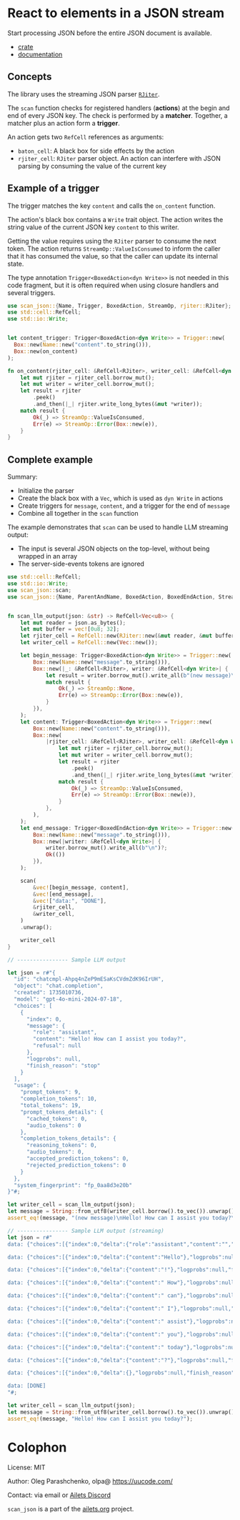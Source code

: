 # React to elements in a JSON stream

Start processing JSON before the entire JSON document is available.

- [crate](https://crates.io/crates/scan_json)
- [documentation](https://docs.rs/scan_json/)


## Concepts

The library uses the streaming JSON parser [`RJiter`](https://crates.io/crates/rjiter).

The `scan` function checks for registered handlers (**actions**) at the begin and end of every JSON key. The check is performed by a **matcher**. Together, a matcher plus an action form a **trigger**.

An action gets two `RefCell` references as arguments:

- `baton_cell`: A black box for side effects by the action
- `rjiter_cell`: `RJiter` parser object. An action can interfere with JSON parsing by consuming the value of the current key


## Example of a trigger

The trigger matches the key `content` and calls the `on_content` function.

The action's black box contains a `Write` trait object. The action writes the string value of the current JSON key `content` to this writer.

Getting the value requires using the `RJiter` parser to consume the next token. The action returns `StreamOp::ValueIsConsumed` to inform the caller that it has consumed the value, so that the caller can update its internal state.

The type annotation `Trigger<BoxedAction<dyn Write>>` is not needed in this code fragment, but it is often required when using closure handlers and several triggers.

```rust
use scan_json::{Name, Trigger, BoxedAction, StreamOp, rjiter::RJiter};
use std::cell::RefCell;
use std::io::Write;


let content_trigger: Trigger<BoxedAction<dyn Write>> = Trigger::new(
  Box::new(Name::new("content".to_string())),
  Box::new(on_content)
);

fn on_content(rjiter_cell: &RefCell<RJiter>, writer_cell: &RefCell<dyn Write>) -> StreamOp {
    let mut rjiter = rjiter_cell.borrow_mut();
    let mut writer = writer_cell.borrow_mut();
    let result = rjiter
        .peek()
        .and_then(|_| rjiter.write_long_bytes(&mut *writer));
    match result {
        Ok(_) => StreamOp::ValueIsConsumed,
        Err(e) => StreamOp::Error(Box::new(e)),
    }
}
```


## Complete example

Summary:

- Initialize the parser
- Create the black box with a `Vec`, which is used as `dyn Write` in actions
- Create triggers for `message`, `content`, and a trigger for the end of `message`
- Combine all together in the `scan` function

The example demonstrates that `scan` can be used to handle LLM streaming output:

- The input is several JSON objects on the top-level, without being wrapped in an array
- The server-side-events tokens are ignored

```rust
use std::cell::RefCell;
use std::io::Write;
use scan_json::scan;
use scan_json::{Name, ParentAndName, BoxedAction, BoxedEndAction, StreamOp, Trigger, rjiter::RJiter};


fn scan_llm_output(json: &str) -> RefCell<Vec<u8>> {
    let mut reader = json.as_bytes();
    let mut buffer = vec![0u8; 32];
    let rjiter_cell = RefCell::new(RJiter::new(&mut reader, &mut buffer));
    let writer_cell = RefCell::new(Vec::new());

    let begin_message: Trigger<BoxedAction<dyn Write>> = Trigger::new(
        Box::new(Name::new("message".to_string())),
        Box::new(|_: &RefCell<RJiter>, writer: &RefCell<dyn Write>| {
            let result = writer.borrow_mut().write_all(b"(new message)\n");
            match result {
                Ok(_) => StreamOp::None,
                Err(e) => StreamOp::Error(Box::new(e)),
            }
        }),
    );
    let content: Trigger<BoxedAction<dyn Write>> = Trigger::new(
        Box::new(Name::new("content".to_string())),
        Box::new(
            |rjiter_cell: &RefCell<RJiter>, writer_cell: &RefCell<dyn Write>| {
                let mut rjiter = rjiter_cell.borrow_mut();
                let mut writer = writer_cell.borrow_mut();
                let result = rjiter
                    .peek()
                    .and_then(|_| rjiter.write_long_bytes(&mut *writer));
                match result {
                    Ok(_) => StreamOp::ValueIsConsumed,
                    Err(e) => StreamOp::Error(Box::new(e)),
                }
            },
        ),
    );
    let end_message: Trigger<BoxedEndAction<dyn Write>> = Trigger::new(
        Box::new(Name::new("message".to_string())),
        Box::new(|writer: &RefCell<dyn Write>| {
            writer.borrow_mut().write_all(b"\n")?;
            Ok(())
        }),
    );

    scan(
        &vec![begin_message, content],
        &vec![end_message],
        &vec!["data:", "DONE"],
        &rjiter_cell,
        &writer_cell,
    )
    .unwrap();

    writer_cell
}

// ---------------- Sample LLM output

let json = r#"{
  "id": "chatcmpl-Ahpq4nZeP9mESaKsCVdmZdK96IrUH",
  "object": "chat.completion",
  "created": 1735010736,
  "model": "gpt-4o-mini-2024-07-18",
  "choices": [
    {
      "index": 0,
      "message": {
        "role": "assistant",
        "content": "Hello! How can I assist you today?",
        "refusal": null
      },
      "logprobs": null,
      "finish_reason": "stop"
    }
  ],
  "usage": {
    "prompt_tokens": 9,
    "completion_tokens": 10,
    "total_tokens": 19,
    "prompt_tokens_details": {
      "cached_tokens": 0,
      "audio_tokens": 0
    },
    "completion_tokens_details": {
      "reasoning_tokens": 0,
      "audio_tokens": 0,
      "accepted_prediction_tokens": 0,
      "rejected_prediction_tokens": 0
    }
  },
  "system_fingerprint": "fp_0aa8d3e20b"
}"#;

let writer_cell = scan_llm_output(json);
let message = String::from_utf8(writer_cell.borrow().to_vec()).unwrap();
assert_eq!(message, "(new message)\nHello! How can I assist you today?\n");

// ---------------- Sample LLM output (streaming)
let json = r#"
data: {"choices":[{"index":0,"delta":{"role":"assistant","content":"","refusal":null},"logprobs":null,"finish_reason":null}],"id":"chatcmpl-AgMB1khICnwswjgqIl2X2jr587Nep","object":"chat.completion.chunk","created":1734658387,"model":"gpt-4o-mini-2024-07-18","system_fingerprint":"fp_d02d531b47"}

data: {"choices":[{"index":0,"delta":{"content":"Hello"},"logprobs":null,"finish_reason":null}],"id":"chatcmpl-AgMB1khICnwswjgqIl2X2jr587Nep","object":"chat.completion.chunk","created":1734658387,"model":"gpt-4o-mini-2024-07-18","system_fingerprint":"fp_d02d531b47"}

data: {"choices":[{"index":0,"delta":{"content":"!"},"logprobs":null,"finish_reason":null}],"id":"chatcmpl-AgMB1khICnwswjgqIl2X2jr587Nep","object":"chat.completion.chunk","created":1734658387,"model":"gpt-4o-mini-2024-07-18","system_fingerprint":"fp_d02d531b47"}

data: {"choices":[{"index":0,"delta":{"content":" How"},"logprobs":null,"finish_reason":null}],"id":"chatcmpl-AgMB1khICnwswjgqIl2X2jr587Nep","object":"chat.completion.chunk","created":1734658387,"model":"gpt-4o-mini-2024-07-18","system_fingerprint":"fp_d02d531b47"}

data: {"choices":[{"index":0,"delta":{"content":" can"},"logprobs":null,"finish_reason":null}],"id":"chatcmpl-AgMB1khICnwswjgqIl2X2jr587Nep","object":"chat.completion.chunk","created":1734658387,"model":"gpt-4o-mini-2024-07-18","system_fingerprint":"fp_d02d531b47"}

data: {"choices":[{"index":0,"delta":{"content":" I"},"logprobs":null,"finish_reason":null}],"id":"chatcmpl-AgMB1khICnwswjgqIl2X2jr587Nep","object":"chat.completion.chunk","created":1734658387,"model":"gpt-4o-mini-2024-07-18","system_fingerprint":"fp_d02d531b47"}

data: {"choices":[{"index":0,"delta":{"content":" assist"},"logprobs":null,"finish_reason":null}],"id":"chatcmpl-AgMB1khICnwswjgqIl2X2jr587Nep","object":"chat.completion.chunk","created":1734658387,"model":"gpt-4o-mini-2024-07-18","system_fingerprint":"fp_d02d531b47"}

data: {"choices":[{"index":0,"delta":{"content":" you"},"logprobs":null,"finish_reason":null}],"id":"chatcmpl-AgMB1khICnwswjgqIl2X2jr587Nep","object":"chat.completion.chunk","created":1734658387,"model":"gpt-4o-mini-2024-07-18","system_fingerprint":"fp_d02d531b47"}

data: {"choices":[{"index":0,"delta":{"content":" today"},"logprobs":null,"finish_reason":null}],"id":"chatcmpl-AgMB1khICnwswjgqIl2X2jr587Nep","object":"chat.completion.chunk","created":1734658387,"model":"gpt-4o-mini-2024-07-18","system_fingerprint":"fp_d02d531b47"}

data: {"choices":[{"index":0,"delta":{"content":"?"},"logprobs":null,"finish_reason":null}],"id":"chatcmpl-AgMB1khICnwswjgqIl2X2jr587Nep","object":"chat.completion.chunk","created":1734658387,"model":"gpt-4o-mini-2024-07-18","system_fingerprint":"fp_d02d531b47"}

data: {"choices":[{"index":0,"delta":{},"logprobs":null,"finish_reason":"stop"}],"id":"chatcmpl-AgMB1khICnwswjgqIl2X2jr587Nep","object":"chat.completion.chunk","created":1734658387,"model":"gpt-4o-mini-2024-07-18","system_fingerprint":"fp_d02d531b47"}

data: [DONE]
"#;

let writer_cell = scan_llm_output(json);
let message = String::from_utf8(writer_cell.borrow().to_vec()).unwrap();
assert_eq!(message, "Hello! How can I assist you today?");
```


# Colophon

License: MIT

Author: Oleg Parashchenko, olpa@ <https://uucode.com/>

Contact: via email or [Ailets Discord](https://discord.gg/HEBE3gv2)

`scan_json` is a part of the [ailets.org](https://ailets.org) project.
